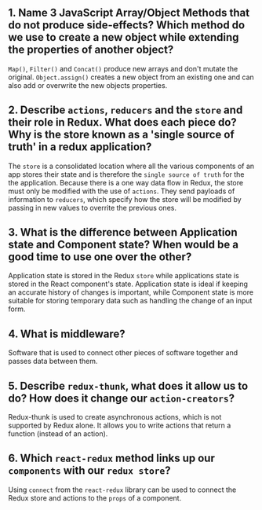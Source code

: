 ## 1. Name 3 JavaScript Array/Object Methods that do not produce side-effects? Which method do we use to create a new object while extending the properties of another object?
`Map()`, `Filter()` and `Concat()` produce new arrays and don't mutate the original.
`Object.assign()` creates a new object from an existing one and can also add or overwrite the new objects properties. 

## 2. Describe `actions`, `reducers` and the `store` and their role in Redux. What does each piece do? Why is the store known as a 'single source of truth' in a redux application?
The `store` is a consolidated location where all the various components of an app stores their state and is therefore the `single source of truth` for the the application. Because there is a one way data flow in Redux, the store must only be modified with the use of `actions`. They send payloads of information to `reducers`, which specify how the store will be modified by passing in new values to overrite the previous ones.

## 3. What is the difference between Application state and Component state? When would be a good time to use one over the other?
Application state is stored in the Redux `store` while applications state is stored in the React component's state. Application state is ideal if keeping an accurate history of changes is important, while Component state is more suitable for storing temporary data such as handling the change of an input form.

## 4. What is middleware?
Software that is used to connect other pieces of software together and passes data between them. 

## 5. Describe `redux-thunk`, what does it allow us to do? How does it change our `action-creators`?
Redux-thunk is used to create asynchronous actions, which is not supported by Redux alone. It allows you to write actions that return a function (instead of an action). 

## 6. Which `react-redux` method links up our `components` with our `redux store`?
Using `connect` from the `react-redux` library can be used to connect the Redux store and actions to the `props` of a component.